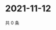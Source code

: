 # 2021-11-12

共 0 条

<!-- BEGIN WEIBO -->
<!-- 最后更新时间 Fri Nov 12 2021 11:15:19 GMT+0800 (China Standard Time) -->

<!-- END WEIBO -->
